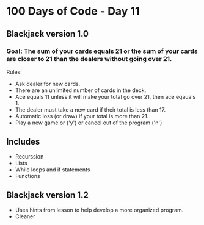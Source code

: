 # 100 Days of Code - Day 11
## Blackjack version 1.0

### Goal: The sum of your cards equals 21 or the sum of your cards are closer to 21 than the dealers without going over 21. 

Rules:
- Ask dealer for new cards.
- There are an unlimited number of cards in the deck.
- Ace equals 11 unless it will make your total go over 21, then ace eqauals 1.
- The dealer must take a new card if their total is less than 17.
- Automatic loss (or draw) if your total is more than 21.
- Play a new game or ('y') or cancel out of the program ('n')

## Includes
- Recurssion
- Lists
- While loops and if statements
- Functions

## Blackjack version 1.2
- Uses hints from lesson to help develop a more organized program.
- Cleaner
